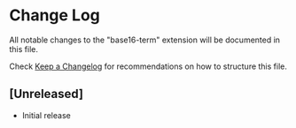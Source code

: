 # Change Log

All notable changes to the "base16-term" extension will be documented in this file.

Check [Keep a Changelog](http://keepachangelog.com/) for recommendations on how to structure this file.

## [Unreleased]

- Initial release